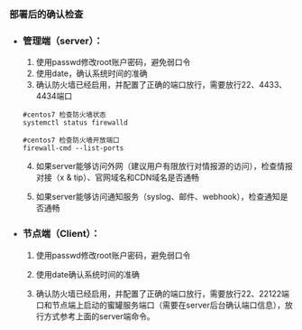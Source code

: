 ### 部署后的确认检查

- ### 管理端（server）：

  1. 使用passwd修改root账户密码，避免弱口令
  2. 使用date，确认系统时间的准确
  3. 确认防火墙已经启用，并配置了正确的端口放行，需要放行22、4433、4434端口

  ```wiki
  #centos7 检查防火墙状态
  systemctl status firewalld
  
  #centos7 检查防火墙开放端口
  firewall-cmd --list-ports
  ```

  4. 如果server能够访问外网（建议用户有限放行对情报源的访问），检查情报对接（x & tip）、官网域名和CDN域名是否通畅

  5. 如果server能够访问通知服务（syslog、邮件、webhook），检查通知是否通畅

     

- ### 节点端（Client）：

  1. 使用passwd修改root账户密码，避免弱口令

  2. 使用date确认系统时间的准确

  3. 确认防火墙已经启用，并配置了正确的端口放行，需要放行22、22122端口和节点端上启动的蜜罐服务端口（需要在server后台确认端口信息），放行方式参考上面的server端命令。

